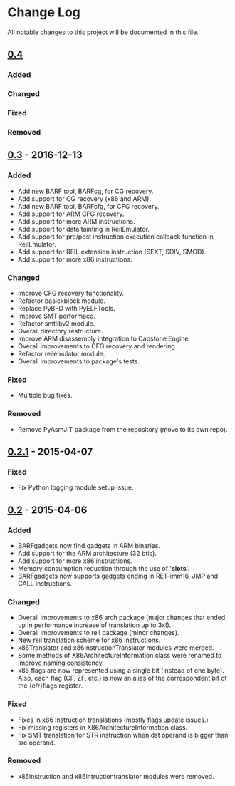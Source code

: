 # Change Log

All notable changes to this project will be documented in this file.

## [0.4][unreleased]
### Added
### Changed
### Fixed
### Removed

## [0.3] - 2016-12-13
### Added
- Add new BARF tool, BARFcg, for CG recovery.
- Add support for CG recovery (x86 and ARM).
- Add new BARF tool, BARFcfg, for CFG recovery.
- Add support for ARM CFG recovery.
- Add support for more ARM instructions.
- Add support for data tainting in ReilEmulator.
- Add support for pre/post instruction execution callback function in ReilEmulator.
- Add support for REIL extension instruction (SEXT, SDIV, SMOD).
- Add support for more x86 instructions.

### Changed
- Improve CFG recovery functionality.
- Refactor basickblock module.
- Replace PyBFD with PyELFTools.
- Improve SMT performace.
- Refactor smtlibv2 module.
- Overall directory restructure.
- Improve ARM disassembly integration to Capstone Engine.
- Overall improvements to CFG recovery and rendering.
- Refactor reilemulator module.
- Overall improvements to package's tests.

### Fixed
- Multiple bug fixes.

### Removed
- Remove PyAsmJIT package from the repository (move to its own repo).

## [0.2.1] - 2015-04-07
### Fixed
- Fix Python logging module setup issue.

## [0.2] - 2015-04-06
### Added
- BARFgadgets now find gadgets in ARM binaries.
- Add support for the ARM architecture (32 btis).
- Add support for more x86 instructions.
- Memory consumption reduction through the use of '__slots__'.
- BARFgadgets now supports gadgets ending in RET-imm16, JMP and CALL instructions.

### Changed
- Overall improvements to x86 arch package (major changes that ended up in performance increase of translation up to 3x!).
- Overall improvements to reil package (minor changes).
- New reil translation scheme for x86 instructions.
- x86Translator and x86InstructionTranslator modules were merged.
- Some methods of X86ArchitectureInformation class were renamed to improve naming consistency.
- x86 flags are now represented using a single bit (instead of one byte). Also, each flag (CF, ZF, etc.) is now an alias of the correspondent bit of the {e/r}flags register.

### Fixed
- Fixes in x86 instruction translations (mostly flags update issues.)
- Fix missing registers in X86ArchitectureInformation class.
- Fix SMT translation for STR instruction when dst operand is bigger than src operand.

### Removed
- x86instruction and x86intructiontranslator modules were removed.

[unreleased]: https://github.com/programa-stic/barf-project/compare/v0.3...develop
[0.3]: https://github.com/programa-stic/barf-project/compare/v0.2.1...v0.3
[0.2.1]: https://github.com/programa-stic/barf-project/compare/v0.2...v0.2.1
[0.2]: https://github.com/programa-stic/barf-project/compare/v0.1...v0.2
